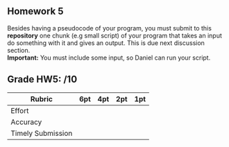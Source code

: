 ## Homework 5

Besides having a pseudocode of your program, you must submit
to this **repository** one chunk (e.g small script) of your program that
takes an input do something with it and gives an output. This is due
next discussion section.  
**Important:** You must include some input, so Daniel can run your script.  

## Grade HW5: /10

| **Rubric** | **6pt** | **4pt** | **2pt** | **1pt** |
| --- | ---| --- | --- | --- |
| Effort | | | | |
| Accuracy | | | | |
| Timely Submission | | | | |
